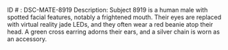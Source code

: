 ID # : DSC-MATE-8919
Description: Subject 8919 is a human male with spotted facial features, notably a frightened mouth. Their eyes are replaced with virtual reality jade LEDs, and they often wear a red beanie atop their head. A green cross earring adorns their ears, and a silver chain is worn as an accessory.